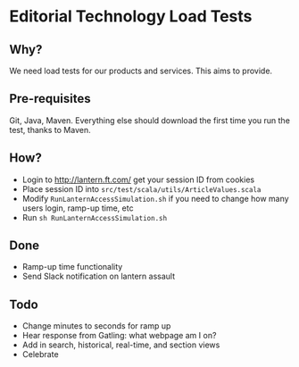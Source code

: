 # Editorial Technology Load Tests

## Why?
We need load tests for our products and services. This aims to provide.

## Pre-requisites
Git, Java, Maven. Everything else should download the first time you run the test, thanks to Maven.

## How?
- Login to http://lantern.ft.com/ get your session ID from cookies
- Place session ID into `src/test/scala/utils/ArticleValues.scala`
- Modify `RunLanternAccessSimulation.sh` if you need to change how many users login, ramp-up time, etc 
- Run `sh RunLanternAccessSimulation.sh`

## Done
- Ramp-up time functionality
- Send Slack notification on lantern assault

## Todo
- Change minutes to seconds for ramp up
- Hear response from Gatling: what webpage am I on?
- Add in search, historical, real-time, and section views
- Celebrate
